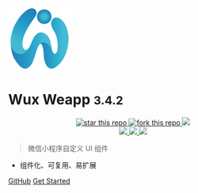 ![logo](_images/logo.png)

# Wux Weapp <small>3.4.2</small>

<p align="center">
    <a href="https://github.com/wux-weapp/wux-weapp/" target="_blank">
    	<img alt="star this repo" src="http://githubbadges.com/star.svg?user=wux-weapp&repo=wux-weapp&style=flat" />
    </a>
	<a href="https://github.com/wux-weapp/wux-weapp/fork" target="_blank">
		<img alt="fork this repo" src="http://githubbadges.com/fork.svg?user=wux-weapp&repo=wux-weapp&style=flat" />
	</a>
	<a href="https://www.npmjs.com/package/wux-weapp" target="_blank">
    	<img src='https://img.shields.io/npm/v/wux-weapp.svg' />
    </a>
    <br />
	<a href="https://www.npmjs.com/package/wux-weapp" target="_blank">
		<img src="https://img.shields.io/npm/dm/wux-weapp.svg?style=flat" />
	</a>
	<a href="https://www.npmjs.com/package/wux-weapp" target="_blank">
		<img src="https://img.shields.io/npm/dt/wux-weapp.svg?style=flat" />
	</a>
	<a href="https://www.npmjs.com/package/wux-weapp" target="_blank">
		<img src="https://img.shields.io/npm/l/wux-weapp.svg?style=flat" />
	</a>
</p>

> 微信小程序自定义 UI 组件

* 组件化、可复用、易扩展

[GitHub](https://github.com/wux-weapp/wux-weapp/)
[Get Started](quickstart)
